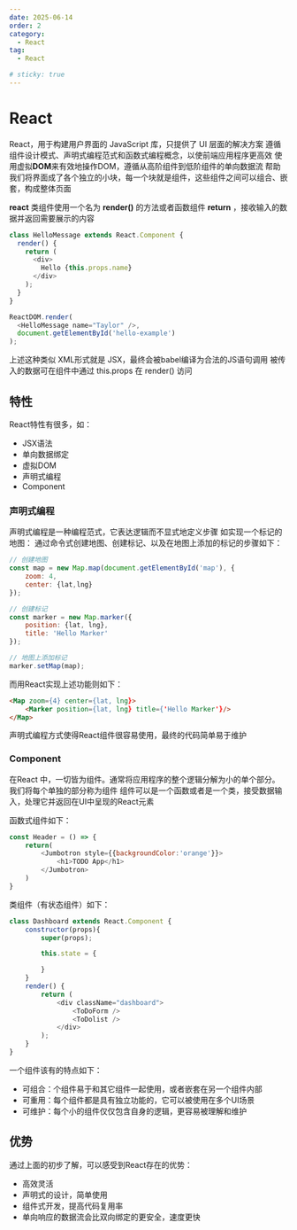 ```yaml
---
date: 2025-06-14
order: 2
category:
  - React
tag:
  - React

# sticky: true
---
```



# React
React，用于构建用户界面的 JavaScript 库，只提供了 UI 层面的解决方案
遵循组件设计模式、声明式编程范式和函数式编程概念，以使前端应用程序更高效
使用虚拟**DOM**来有效地操作DOM，遵循从高阶组件到低阶组件的单向数据流
帮助我们将界面成了各个独立的小块，每一个块就是组件，这些组件之间可以组合、嵌套，构成整体页面

**react** 类组件使用一个名为 **render()** 的方法或者函数组件 **return** ，接收输入的数据并返回需要展示的内容

```js
class HelloMessage extends React.Component {
  render() {
    return (
      <div>
        Hello {this.props.name}
      </div>
    );
  }
}

ReactDOM.render(
  <HelloMessage name="Taylor" />,
  document.getElementById('hello-example')
);
```
上述这种类似 XML形式就是 JSX，最终会被babel编译为合法的JS语句调用
被传入的数据可在组件中通过 this.props 在 render() 访问

## 特性

React特性有很多，如：
- JSX语法
- 单向数据绑定
- 虚拟DOM
- 声明式编程
- Component


### 声明式编程
声明式编程是一种编程范式，它表达逻辑而不显式地定义步骤
如实现一个标记的地图：
通过命令式创建地图、创建标记、以及在地图上添加的标记的步骤如下：

```js
// 创建地图
const map = new Map.map(document.getElementById('map'), {
    zoom: 4,
    center: {lat,lng}
});

// 创建标记
const marker = new Map.marker({
    position: {lat, lng},
    title: 'Hello Marker'
});

// 地图上添加标记
marker.setMap(map);
```

而用React实现上述功能则如下：
```html
<Map zoom={4} center={lat, lng}>
    <Marker position={lat, lng} title={'Hello Marker'}/>
</Map>
```

声明式编程方式使得React组件很容易使用，最终的代码简单易于维护

### Component
在React 中，一切皆为组件。通常将应用程序的整个逻辑分解为小的单个部分。 我们将每个单独的部分称为组件
组件可以是一个函数或者是一个类，接受数据输入，处理它并返回在UI中呈现的React元素

函数式组件如下：

```js
const Header = () => {
    return(
        <Jumbotron style={{backgroundColor:'orange'}}>
            <h1>TODO App</h1>
        </Jumbotron>
    )
}
```
类组件（有状态组件）如下：
```js
class Dashboard extends React.Component {
    constructor(props){
        super(props);

        this.state = {

        }
    }
    render() {
        return (
            <div className="dashboard"> 
                <ToDoForm />
                <ToDolist />
            </div>
        );
    }
}
```
一个组件该有的特点如下：
- 可组合：个组件易于和其它组件一起使用，或者嵌套在另一个组件内部
- 可重用：每个组件都是具有独立功能的，它可以被使用在多个UI场景
- 可维护：每个小的组件仅仅包含自身的逻辑，更容易被理解和维护

## 优势
通过上面的初步了解，可以感受到React存在的优势：
- 高效灵活
- 声明式的设计，简单使用
- 组件式开发，提高代码复用率
- 单向响应的数据流会比双向绑定的更安全，速度更快